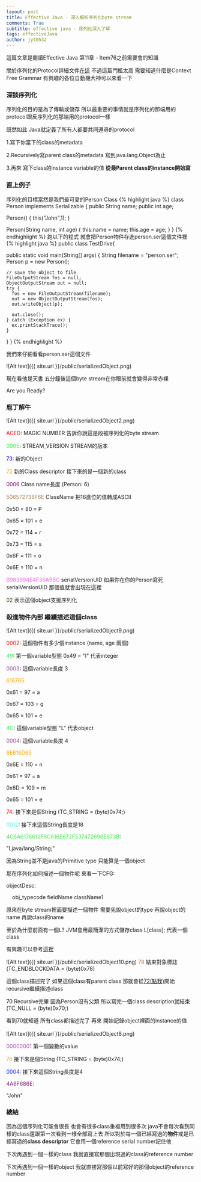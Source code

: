 ```yaml
---
layout: post
title: Effective Java - 深入解析序列化byte stream
comments: True 
subtitle: effective java - 序列化深入了解
tags: effectiveJava
author: jyt0532
---
```

這篇文章是閱讀Effective Java 第11章 - Item76之前需要會的知識 

關於序列化的Protocol詳細文件[在這](https://docs.oracle.com/javase/7/docs/platform/serialization/spec/protocol.html) 不過這篇門檻太高 需要知道什麼是Context Free Grammar 有興趣的各位自動機大神可以來看一下
### 深談序列化

序列化的目的是為了傳輸或儲存 所以最重要的事情就是序列化的那端用的protocol跟反序列化的那端用的protocol一樣

既然如此 Java就定義了所有人都要共同遵尋的protocol

1.寫下你當下的class的metadata

2.Recursively寫parent class的metadata 寫到java.lang.Object為止

3.再來 寫下class的instance variable的值 **從最Parent class的instance開始寫**

### 直上例子

序列化的目標當然是我們最可愛的Person Class
{% highlight java %}
class Person implements Serializable {
  public String name;
  public int age;

  Person() {
    this("John",1);
  }

  Person(String name, int age) {
    this.name = name;
    this.age = age;
  }
}
{% endhighlight %}
跑以下的程式 就會把Person物件存進person.ser這個文件裡
{% highlight java %}
public class TestDrive{

  public static void main(String[] args) {
    String filename = "person.ser";
    Person p = new Person();

    // save the object to file
    FileOutputStream fos = null;
    ObjectOutputStream out = null;
    try {
      fos = new FileOutputStream(filename);
      out = new ObjectOutputStream(fos);
      out.writeObject(p);

      out.close();
    } catch (Exception ex) {
      ex.printStackTrace();
    }
  }
}
{% endhighlight %}

我們來仔細看看person.ser這個文件

![Alt text]({{ site.url }}/public/serializedObject.png)

現在看他是天書 五分鐘後這個byte stream在你眼前就會變得非常赤裸

Are you Ready?

### 庖丁解牛

![Alt text]({{ site.url }}/public/serializedObject2.png)

<span style="color:red">ACED</span>: MAGIC NUMBER 告訴你說這是段被序列化的byte stream

<span style="color:rgb(54, 241, 73)">0005</span>: STREAM_VERSION STREAM的版本

<span style="color:blue">73</span>: 新的Object

<span style="color:orange" id="72">72</span> 新的Class descriptor 接下來的是一個新的class

<span style="color:purple">0006</span> Class name長度 (Person: 6)

<span style="color:rgb(168, 125, 83)">506572736F6E</span> ClassName
把16進位的值轉成ASCII

0x50 = 80 = P

0x65 = 101 = e

0x72 = 114 = r

0x73 = 115 = s

0x6F = 111 = o

0x6E = 110 = n



<span style="color:rgb(252, 89, 250)">B983994E4F36A9BC</span> serialVersionUID 如果你在你的Person寫死serialVersionUID 那個值就會出現在這裡

<span style="color:rgb(57, 88, 38)">02</span> 表示這個object支援序列化

### 殺進物件內部 繼續描述這個class

![Alt text]({{ site.url }}/public/serializedObject9.png)

<span style="color:red">0002</span>: 這個物件有多少個instance (name, age 兩個)

<span style="color:rgb(54, 241, 73)">49</span>: 第一個variable型態 0x49 = "I" 代表integer

<span style="color:rgb(147, 73, 152)">0003</span>: 這個variable長度 3

<span style="color:orange">616765</span> 

0x61 = 97 = a

0x67 = 103 = g

0x65 = 101 = e

<span style="color:rgb(54, 241, 73)">4C</span>: 這個variable型態 "L" 代表object

<span style="color:rgb(147, 73, 152)">0004</span>: 這個variable長度 4

<span style="color:orange">6E616D65</span> 

0x6E = 110 = n

0x61 = 97 = a

0x6D = 109 = m

0x65 = 101 = e

<span style="color:red">74</span>: 接下來是個String (TC_STRING = (byte)0x74;)

<span style="color:rgb(59, 247, 247)">0012</span>: 接下來這個String長度是18

<span style="color:rgb(52, 237, 67)">4C6A6176612F6C616E672F537472696E673B</span>: 

"Ljava/lang/String;"

因為String並不是java的Primitive type 只能算是一個object 

那在序列化如何描述一個物件呢 來看一下CFG:

objectDesc:
  
&nbsp;&nbsp;&nbsp;&nbsp;obj_typecode fieldName className1

原來在byte stream裡面要描述一個物件 需要先說object的type 再說object的name 再說class的name


至於為什麼前面有一個L? JVM會用最簡潔的方式儲存class L[class]; 代表一個class

有興趣可以參考[這裡](https://stackoverflow.com/questions/9909228/what-does-v-mean-in-a-class-signature)

![Alt text]({{ site.url }}/public/serializedObject10.png)
<span style="color:rgb(169, 123, 86)">78</span> 結束對象標誌(TC_ENDBLOCKDATA = (byte)0x78)

這個class描述完了 如果這個class有parent class 那就會從[72(點我)](#72)開始 recursive繼續描述class

<span style="color:rgb(1, 1, 11)">70</span> Recursive完畢 因為Person沒有父類 所以寫完一個class description就結束(TC_NULL = (byte)0x70;)

看到70就知道 所有class都描述完了 再來 開始記錄object裡面的instance的值
<br>
<br>
![Alt text]({{ site.url }}/public/serializedObject8.png)

<span style="color:rgb(167, 93, 172)">00000001</span> 第一個變數的value

<span style="color:rgb(242, 149, 36)">74</span> 接下來是個String (TC_STRING = (byte)0x74;)

<span style="color:rgb(18, 44, 237)">0004</span>: 接下來這個String長度是4

<span style="color:rgb(138, 26, 128)">4A6F686E</span>: 

"John"

### 總結

因為這個序列化可能會很長 也會有很多class重複用到很多次 
java不會每次看到同樣的class還跟第一次看到一樣全部寫上去 
所以對於每一個已經寫過的**物件**或是已經寫過的**class descriptor** 它會用一個reference serial number記住他 

下次再遇到一個一樣的class 我就直接寫那個出現過的class的reference number

下次再遇到一個一樣的object 我就直接寫那個以前寫好的那個object的reference number



